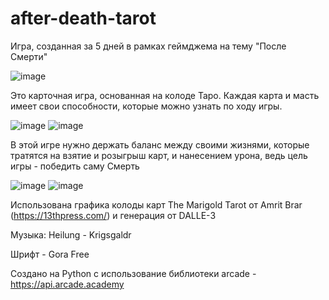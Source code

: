 # after-death-tarot
Игра, созданная за 5 дней в рамках геймджема на тему "После Смерти"
 
![image](https://github.com/Comandorr/after-death-tarot/assets/17274353/604c6768-5171-46b8-93c9-a74cd178119e)

Это карточная игра, основанная на колоде Таро. Каждая карта и масть имеет свои способности, которые можно узнать по ходу игры. 
 
![image](https://github.com/Comandorr/after-death-tarot/assets/17274353/84563626-d601-44c4-94eb-82d132018805)
![image](https://github.com/Comandorr/after-death-tarot/assets/17274353/6741b794-855c-4d3f-9fa6-713215df3359)

В этой игре нужно держать баланс между своими жизнями, которые тратятся на взятие и розыгрыш карт, и нанесением урона, ведь цель игры - победить саму Смерть
 
![image](https://github.com/Comandorr/after-death-tarot/assets/17274353/141862ae-43fe-4f6c-bbfa-2763d47090e9)
![image](https://github.com/Comandorr/after-death-tarot/assets/17274353/b3e87996-e857-4b98-ae83-b8fbd562b016)

Использована графика колоды карт The Marigold Tarot от Amrit Brar (https://13thpress.com/) и генерация от DALLE-3
 
Музыка: Heilung - Krigsgaldr
 
Шрифт - Gora Free
 
Создано на Python с использование библиотеки arcade - https://api.arcade.academy
